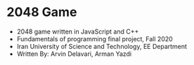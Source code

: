 # 2048 Game
- 2048 game written in JavaScript and C++
- Fundamentals of programming final project, Fall 2020
- Iran University of Science and Technology, EE Department
- Written By: Arvin Delavari, Arman Yazdi
